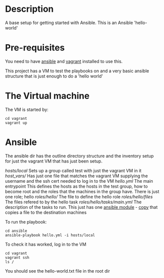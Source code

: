 # Description

A base setup for getting started with Ansible. This is an Ansible 'hello-world'

# Pre-requisites
You need to have [ansible](http://docs.ansible.com/ansible/intro_installation.html) and [vagrant](https://www.vagrantup.com/docs/installation/) installed to use this.


This project has a VM to test the playbooks on and a very basic ansible structure that is just enough to do a 'hello world'

# The Virtual machine

The VM is started by:

	cd vagrant
	vagrant up


# Ansible

The ansible dir has the outline directory structure and the inventory setup for just the vagrant VM that has just been setup.


*hosts/local*                   Sets up a group called test with just the vagrant VM in it
*host_vars/*                    Has just one file that matches the vagrant VM supplying the username and the ssh cert needed to log in to the VM
*hello.yml*                     The main entrypoint This defines the hosts as the hosts in the test group, how to become root and the roles that the machines in the group have. There is just one role; hello
*roles/hello/*                  The file to define the hello role
*roles/hello/files*             The files refered to by the hello task
*roles/hello/tasks/main.yml*    The description of the tasks to run. This just has one [ansible module](http://docs.ansible.com/ansible/modules_by_category.html) - [copy](http://docs.ansible.com/ansible/copy_module.html) that copies a file to the destination machines


To run the playbook:

	cd ansible
	ansible-playbook hello.yml -i hosts/local


To check it has worked, log in to the VM

	cd vagrant
	vagrant ssh
	ls /

You should see the hello-world.txt file in the root dir
